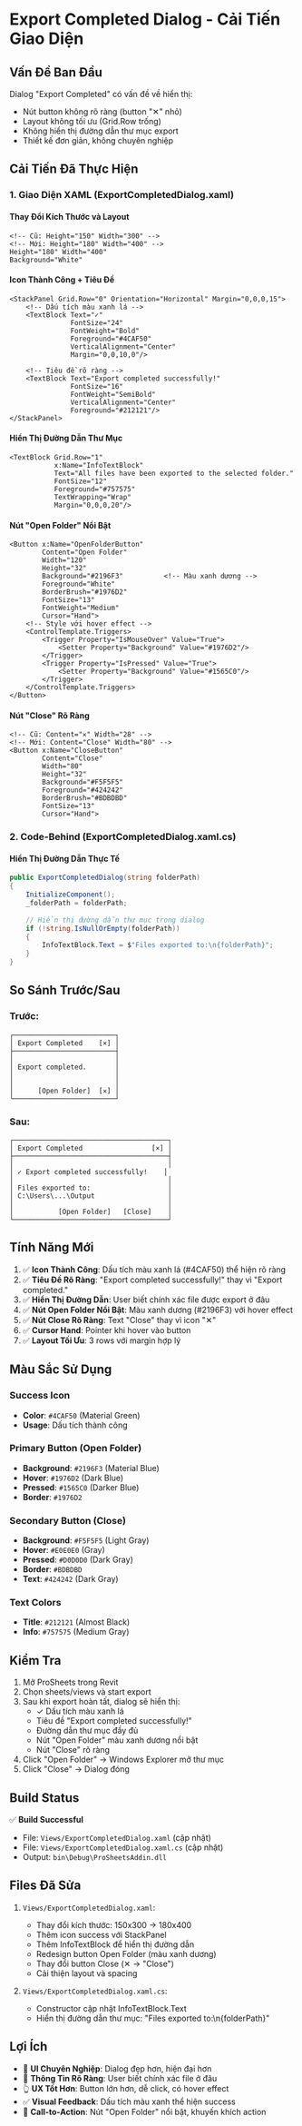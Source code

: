 # Export Completed Dialog - Cải Tiến Giao Diện

## Vấn Đề Ban Đầu
Dialog "Export Completed" có vấn đề về hiển thị:
- Nút button không rõ ràng (button "✕" nhỏ)
- Layout không tối ưu (Grid.Row trống)
- Không hiển thị đường dẫn thư mục export
- Thiết kế đơn giản, không chuyên nghiệp

## Cải Tiến Đã Thực Hiện

### 1. Giao Diện XAML (ExportCompletedDialog.xaml)

#### Thay Đổi Kích Thước và Layout
```xaml
<!-- Cũ: Height="150" Width="300" -->
<!-- Mới: Height="180" Width="400" -->
Height="180" Width="400"
Background="White"
```

#### Icon Thành Công + Tiêu Đề
```xaml
<StackPanel Grid.Row="0" Orientation="Horizontal" Margin="0,0,0,15">
    <!-- Dấu tích màu xanh lá -->
    <TextBlock Text="✓" 
               FontSize="24" 
               FontWeight="Bold"
               Foreground="#4CAF50"
               VerticalAlignment="Center"
               Margin="0,0,10,0"/>
    
    <!-- Tiêu đề rõ ràng -->
    <TextBlock Text="Export completed successfully!" 
               FontSize="16"
               FontWeight="SemiBold"
               VerticalAlignment="Center"
               Foreground="#212121"/>
</StackPanel>
```

#### Hiển Thị Đường Dẫn Thư Mục
```xaml
<TextBlock Grid.Row="1"
           x:Name="InfoTextBlock"
           Text="All files have been exported to the selected folder."
           FontSize="12"
           Foreground="#757575"
           TextWrapping="Wrap"
           Margin="0,0,0,20"/>
```

#### Nút "Open Folder" Nổi Bật
```xaml
<Button x:Name="OpenFolderButton" 
        Content="Open Folder" 
        Width="120" 
        Height="32"
        Background="#2196F3"          <!-- Màu xanh dương -->
        Foreground="White"
        BorderBrush="#1976D2"
        FontSize="13"
        FontWeight="Medium"
        Cursor="Hand">
    <!-- Style với hover effect -->
    <ControlTemplate.Triggers>
        <Trigger Property="IsMouseOver" Value="True">
            <Setter Property="Background" Value="#1976D2"/>
        </Trigger>
        <Trigger Property="IsPressed" Value="True">
            <Setter Property="Background" Value="#1565C0"/>
        </Trigger>
    </ControlTemplate.Triggers>
</Button>
```

#### Nút "Close" Rõ Ràng
```xaml
<!-- Cũ: Content="✕" Width="28" -->
<!-- Mới: Content="Close" Width="80" -->
<Button x:Name="CloseButton" 
        Content="Close" 
        Width="80" 
        Height="32"
        Background="#F5F5F5"
        Foreground="#424242"
        BorderBrush="#BDBDBD"
        FontSize="13"
        Cursor="Hand">
```

### 2. Code-Behind (ExportCompletedDialog.xaml.cs)

#### Hiển Thị Đường Dẫn Thực Tế
```csharp
public ExportCompletedDialog(string folderPath)
{
    InitializeComponent();
    _folderPath = folderPath;
    
    // Hiển thị đường dẫn thư mục trong dialog
    if (!string.IsNullOrEmpty(folderPath))
    {
        InfoTextBlock.Text = $"Files exported to:\n{folderPath}";
    }
}
```

## So Sánh Trước/Sau

### Trước:
```
┌─────────────────────────┐
│ Export Completed    [×] │
├─────────────────────────┤
│                         │
│ Export completed.       │
│                         │
│                         │
│      [Open Folder]  [✕] │
└─────────────────────────┘
```

### Sau:
```
┌──────────────────────────────────────┐
│ Export Completed                 [×] │
├──────────────────────────────────────┤
│                                      │
│ ✓ Export completed successfully!    │
│                                      │
│ Files exported to:                   │
│ C:\Users\...\Output                  │
│                                      │
│           [Open Folder]   [Close]    │
└──────────────────────────────────────┘
```

## Tính Năng Mới

1. ✅ **Icon Thành Công**: Dấu tích màu xanh lá (#4CAF50) thể hiện rõ ràng
2. ✅ **Tiêu Đề Rõ Ràng**: "Export completed successfully!" thay vì "Export completed."
3. ✅ **Hiển Thị Đường Dẫn**: User biết chính xác file được export ở đâu
4. ✅ **Nút Open Folder Nổi Bật**: Màu xanh dương (#2196F3) với hover effect
5. ✅ **Nút Close Rõ Ràng**: Text "Close" thay vì icon "✕"
6. ✅ **Cursor Hand**: Pointer khi hover vào button
7. ✅ **Layout Tối Ưu**: 3 rows với margin hợp lý

## Màu Sắc Sử Dụng

### Success Icon
- **Color**: `#4CAF50` (Material Green)
- **Usage**: Dấu tích thành công

### Primary Button (Open Folder)
- **Background**: `#2196F3` (Material Blue)
- **Hover**: `#1976D2` (Dark Blue)
- **Pressed**: `#1565C0` (Darker Blue)
- **Border**: `#1976D2`

### Secondary Button (Close)
- **Background**: `#F5F5F5` (Light Gray)
- **Hover**: `#E0E0E0` (Gray)
- **Pressed**: `#D0D0D0` (Dark Gray)
- **Border**: `#BDBDBD`
- **Text**: `#424242` (Dark Gray)

### Text Colors
- **Title**: `#212121` (Almost Black)
- **Info**: `#757575` (Medium Gray)

## Kiểm Tra

1. Mở ProSheets trong Revit
2. Chọn sheets/views và start export
3. Sau khi export hoàn tất, dialog sẽ hiển thị:
   - ✓ Dấu tích màu xanh lá
   - Tiêu đề "Export completed successfully!"
   - Đường dẫn thư mục đầy đủ
   - Nút "Open Folder" màu xanh dương nổi bật
   - Nút "Close" rõ ràng
4. Click "Open Folder" → Windows Explorer mở thư mục
5. Click "Close" → Dialog đóng

## Build Status

✅ **Build Successful**
- File: `Views/ExportCompletedDialog.xaml` (cập nhật)
- File: `Views/ExportCompletedDialog.xaml.cs` (cập nhật)
- Output: `bin\Debug\ProSheetsAddin.dll`

## Files Đã Sửa

1. `Views/ExportCompletedDialog.xaml`:
   - Thay đổi kích thước: 150x300 → 180x400
   - Thêm icon success với StackPanel
   - Thêm InfoTextBlock để hiển thị đường dẫn
   - Redesign button Open Folder (màu xanh dương)
   - Thay đổi button Close (✕ → "Close")
   - Cải thiện layout và spacing

2. `Views/ExportCompletedDialog.xaml.cs`:
   - Constructor cập nhật InfoTextBlock.Text
   - Hiển thị đường dẫn thư mục: "Files exported to:\n{folderPath}"

## Lợi Ích

- 🎨 **UI Chuyên Nghiệp**: Dialog đẹp hơn, hiện đại hơn
- 📍 **Thông Tin Rõ Ràng**: User biết chính xác file ở đâu
- 👆 **UX Tốt Hơn**: Button lớn hơn, dễ click, có hover effect
- ✅ **Visual Feedback**: Dấu tích màu xanh thể hiện success
- 🎯 **Call-to-Action**: Nút "Open Folder" nổi bật, khuyến khích action
